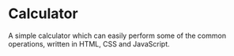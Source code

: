 # Calculator
A simple calculator which can easily perform some of the common operations, written in HTML, CSS and JavaScript.
